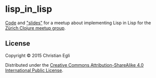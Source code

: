 # lisp_in_lisp

[Code](src/lisp_in_lisp/core.clj) and ["slides"](slides.org) for a
meetup about implementing Lisp in Lisp for the
[Zürich Clojure meetup group](http://www.meetup.com/zh-clj-Zurich-Clojure-User-Group/).

## License

Copyright © 2015 Christian Egli

Distributed under the
[Creative Commons Attribution-ShareAlike 4.0 International Public License](http://creativecommons.org/licenses/by-sa/4.0/).
